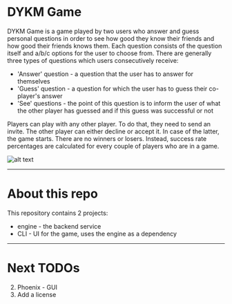 # DYKM Game
DYKM Game is a game played by two users who answer and guess personal questions in order to see how good they know their friends and how good their friends knows them. Each question consists of the question itself and a/b/c options for the user to choose from. There are generally three types of questions which users consecutively receive:
  - 'Answer' question - a question that the user has to answer for themselves
  - 'Guess' question - a question for which the user has to guess their co-player's answer
  - 'See' questions - the point of this question is to inform the user of what the other player has guessed and if this guess was successful or not

Players can play with any other player. To do that, they need to send an invite. The other player can either decline or accept it. In case of the latter, the game starts.
There are no winners or losers. Instead, success rate percentages are calculated for every couple of players who are in a game.

![alt text](https://github.com/gggal/do_you_know_me/blob/master/game_work_flow.jpg)

------
# About this repo
This repository contains 2 projects:
  - engine - the backend service
  - CLI - UI for the game, uses the engine as a dependency
------
# Next TODOs

2. Phoenix - GUI
3. Add a license